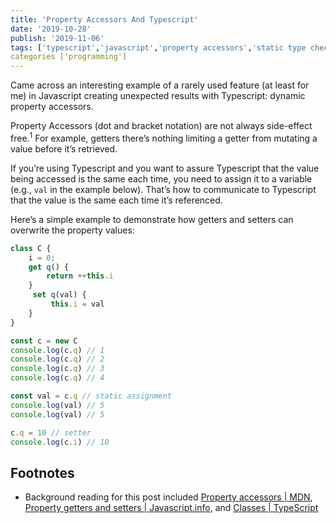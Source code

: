 ```yaml
---
title: 'Property Accessors And Typescript'
date: '2019-10-28'
publish: '2019-11-06'
tags: ['typescript','javascript','property accessors','static type checking']
categories ['programming']
---
```

Came across an interesting example of a rarely used feature (at least for me) in Javascript creating unexpected results with Typescript: dynamic property accessors.

Property Accessors (dot and bracket notation) are not always side-effect free.<sup>1</sup> For example, getters there’s nothing limiting a getter from mutating a value before it’s retrieved.

If you’re using Typescript and you want to assure Typescript that the value being accessed is the same each time, you need to assign it to a variable (e.g., `val` in the example below). That’s how to communicate to Typescript that the value is the same each time it’s referenced.

Here’s a simple example to demonstrate how getters and setters can overwrite the property values:
```javascript
class C {
    i = 0;
    get q() {
        return ++this.i
    }
     set q(val) {
         this.i = val
    }
}

const c = new C
console.log(c.q) // 1
console.log(c.q) // 2
console.log(c.q) // 3
console.log(c.q) // 4

const val = c.q // static assignment
console.log(val) // 5
console.log(val) // 5

c.q = 10 // setter
console.log(c.i) // 10
```

## Footnotes
* Background reading for this post included [Property accessors | MDN](https://developer.mozilla.org/en-US/docs/Web/JavaScript/Reference/Operators/Property_Accessors), [Property getters and setters | Javascript.info](https://javascript.info/property-accessors), and [Classes | TypeScript](https://www.typescriptlang.org/docs/handbook/classes.html)
